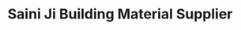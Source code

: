 ---
title: "Saini Ji Building Material Supplier"
url: /delhi/saini-ji-building-material-supplier/
shop: Allgemein
---